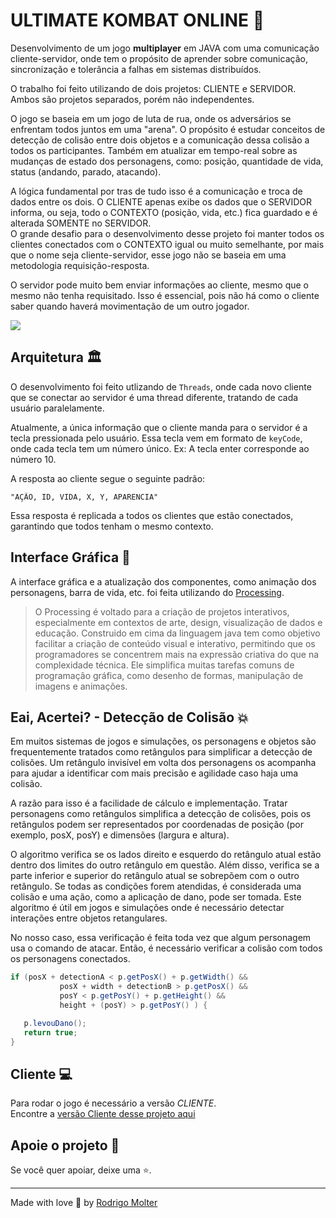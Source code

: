 # ULTIMATE KOMBAT ONLINE 🥊

Desenvolvimento de um jogo **multiplayer** em JAVA com uma comunicação cliente-servidor, onde tem o propósito de aprender sobre comunicação, sincronização e tolerância a falhas em sistemas distribuídos.

O trabalho foi feito utilizando de dois projetos: CLIENTE e SERVIDOR. Ambos são projetos separados, porém não independentes.

O jogo se baseia em um jogo de luta de rua, onde os adversários se enfrentam todos juntos em uma "arena".
O propósito é estudar conceitos de detecção de colisão entre dois objetos e a comunicação dessa colisão a todos os participantes.
Também em atualizar em tempo-real sobre as mudanças de estado dos personagens, como: posição, quantidade de vida, status (andando, parado, atacando).

A lógica fundamental por tras de tudo isso é a comunicação e troca de dados entre os dois.
O CLIENTE apenas exibe os dados que o SERVIDOR informa, ou seja, todo o CONTEXTO (posição, vida, etc.) fica guardado e é alterada SOMENTE no SERVIDOR.
<br>O grande desafio para o desenvolvimento desse projeto foi manter todos os clientes conectados com o CONTEXTO igual ou muito semelhante, por mais que o nome seja cliente-servidor, esse jogo não se baseia em uma metodologia requisição-resposta.

O servidor pode muito bem enviar informações ao cliente, mesmo que o mesmo não tenha requisitado. 
Isso é essencial, pois não há como o cliente saber quando haverá movimentação de um outro jogador.

![](https://github.com/rodrigomolter/jogomultiplayer-servidor/blob/main/runtime.gif) 

## Arquitetura 🏛️
O desenvolvimento foi feito utlizando de `Threads`, onde cada novo cliente que se conectar ao servidor é uma thread diferente, tratando de cada usuário paralelamente.

Atualmente, a única informação que o cliente manda para o servidor é a tecla pressionada pelo usuário.
Essa tecla vem em formato de `keyCode`, onde cada tecla tem um número único. Ex: A tecla enter corresponde ao número 10.

A resposta ao cliente segue o seguinte padrão: 
```
"AÇÃO, ID, VIDA, X, Y, APARENCIA"
```
Essa resposta é replicada a todos os clientes que estão conectados, garantindo que todos tenham o mesmo contexto.

## Interface Gráfica 🎨
A interface gráfica e a atualização dos componentes, como animação dos personagens, barra de vida, etc. foi feita utilizando do [Processing](https://processing.org/).

> O Processing é voltado para a criação de projetos interativos, especialmente em contextos de arte, design, visualização de dados e educação. Construido em cima da linguagem java tem como objetivo facilitar a criação de conteúdo visual e interativo, permitindo que os programadores se concentrem mais na expressão criativa do que na complexidade técnica. Ele simplifica muitas tarefas comuns de programação gráfica, como desenho de formas, manipulação de imagens e animações.

## Eai, Acertei? - Detecção de Colisão 💥

Em muitos sistemas de jogos e simulações, os personagens e objetos são frequentemente tratados como retângulos para simplificar a detecção de colisões. Um retângulo invisível em volta dos personagens os acompanha para ajudar a identificar com mais precisão e agilidade caso haja uma colisão.

A razão para isso é a facilidade de cálculo e implementação. Tratar personagens como retângulos simplifica a detecção de colisões, pois os retângulos podem ser representados por coordenadas de posição (por exemplo, posX, posY) e dimensões (largura e altura).<br>

O algoritmo verifica se os lados direito e esquerdo do retângulo atual estão dentro dos limites do outro retângulo em questão. Além disso, verifica se a parte inferior e superior do retângulo atual se sobrepõem com o outro retângulo. Se todas as condições forem atendidas, é considerada uma colisão e uma ação, como a aplicação de dano, pode ser tomada. Este algoritmo é útil em jogos e simulações onde é necessário detectar interações entre objetos retangulares.

No nosso caso, essa verificação é feita toda vez que algum personagem usa o comando de atacar. Então, é necessário verificar a colisão com todos os personagens conectados.
```java
if (posX + detectionA < p.getPosX() + p.getWidth() &&
           posX + width + detectionB > p.getPosX() &&
           posY < p.getPosY() + p.getHeight() &&
           height + (posY) > p.getPosY() ) {

   p.levouDano();
   return true;
}
```

## Cliente 💻
Para rodar o jogo é necessário a versão _CLIENTE_. <br>
Encontre a [versão Cliente desse projeto aqui](https://github.com/rodrigomolter/jogomultiplayer-cliente) <br>

## Apoie o projeto 🙌

Se você quer apoiar, deixe uma ⭐.

___

Made with love 🧡 by [Rodrigo Molter](https://www.linkedin.com/in/rodrigo-molter/)
